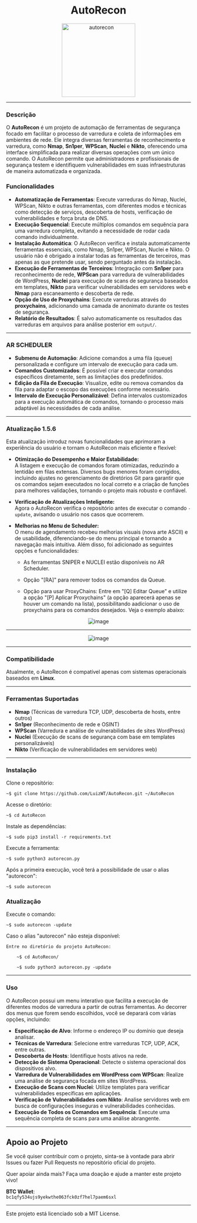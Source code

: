 <div align="center">
  <h1>AutoRecon</h1>
  <img src="https://github.com/user-attachments/assets/69dedab4-379b-4f19-9470-d5314cebdeec" alt="autorecon" width="200" height="200">
</div>

<hr>

### Descrição

O **AutoRecon** é um projeto de automação de ferramentas de segurança focado em facilitar o processo de varredura e coleta de informações em ambientes de rede. Ele integra diversas ferramentas de reconhecimento e varredura, como **Nmap**, **Sn1per**, **WPScan**, **Nuclei** e **Nikto**, oferecendo uma interface simplificada para realizar diversas operações com um único comando. O AutoRecon permite que administradores e profissionais de segurança testem e identifiquem vulnerabilidades em suas infraestruturas de maneira automatizada e organizada.

### Funcionalidades
- **Automatização de Ferramentas**: Execute varreduras do Nmap, Nuclei, WPScan, Nikto e outras ferramentas, com diferentes modos e técnicas como detecção de serviços, descoberta de hosts, verificação de vulnerabilidades e força bruta de DNS.
- **Execução Sequencial**: Execute múltiplos comandos em sequência para uma varredura completa, evitando a necessidade de rodar cada comando individualmente.
- **Instalação Automática**: O AutoRecon verifica e instala automaticamente ferramentas essenciais, como Nmap, Sn1per, WPScan, Nuclei e Nikto. O usuário não é obrigado a instalar todas as ferramentas de terceiros, mas apenas as que pretende usar, sendo perguntado antes da instalação.
- **Execução de Ferramentas de Terceiros**: Integração com **Sn1per** para reconhecimento de rede, **WPScan** para varredura de vulnerabilidades de WordPress, **Nuclei** para execução de scans de segurança baseados em templates, **Nikto** para verificar vulnerabilidades em servidores web e **Nmap** para escaneamento e descoberta de rede.
- **Opção de Uso de Proxychains**: Execute varreduras através do **proxychains**, adicionando uma camada de anonimato durante os testes de segurança.
- **Relatório de Resultados**: É salvo automaticamente os resultados das varreduras em arquivos para análise posterior em `output/`.
  
<hr>

### AR SCHEDULER
- **Submenu de Automação**: Adicione comandos a uma fila (queue) personalizada e configure um intervalo de execução para cada um.
- **Comandos Customizados**: É possível criar e executar comandos específicos diretamente, sem as limitações dos predefinidos.
- **Edição da Fila de Execução**: Visualize, edite ou remova comandos da fila para adaptar o escopo das execuções conforme necessário.
- **Intervalo de Execução Personalizável**: Defina intervalos customizados para a execução automática de comandos, tornando o processo mais adaptável às necessidades de cada análise.
  
<hr>

### **Atualização 1.5.6**
Esta atualização introduz novas funcionalidades que aprimoram a experiência do usuário e tornam o AutoRecon mais eficiente e flexível:

- **Otimização do Desempenho e Maior Estabilidade:**  
   A listagem e execução de comandos foram otimizadas, reduzindo a lentidão em filas extensas. Diversos bugs menores foram corrigidos, incluindo ajustes no gerenciamento de diretórios Git para garantir que os comandos sejam executados no local correto e a criação de funções para melhores validações, tornando o projeto mais robusto e confiável.

-  **Verificação de Atualizações Inteligente:**  
   Agora o AutoRecon verifica o repositório antes de executar o comando `-update`, avisando o usuário nos casos que ocorrerem.

-  **Melhorias no Menu de Scheduler:**  
   O menu de agendamento recebeu melhorias visuais (nova arte ASCII) e de usabilidade, diferenciando-se do menu principal e tornando a navegação mais intuitiva.
   Além disso, foi adicionado as seguintes opções e funcionalidades:
   
    - As ferramentas SNIPER e NUCLEI estão disponíveis no AR Scheduler.
   
    - Opção "[RA]" para remover todos os comandos da Queue.
   
    - Opção para usar ProxyChains: Entre em "[Q] Editar Queue" e utilize a opção "[P] Aplicar Proxychains" (a opção aparecerá apenas se houver um comando na lista), possibilitando aadicionar o uso de proxychains para os comandos desejados. Veja o exemplo abaixo:

<div align="center">

![image](https://github.com/user-attachments/assets/077aaab5-e849-4110-9c58-e6afc71ee38b)

<hr>

![image](https://github.com/user-attachments/assets/5ac3ff7c-acec-410a-9715-e193c7c69c46)

</div>
  
<hr>
  
### Compatibilidade

Atualmente, o AutoRecon é compatível apenas com sistemas operacionais baseados em **Linux**.
  
<hr>

### Ferramentas Suportadas

- **Nmap** (Técnicas de varredura TCP, UDP, descoberta de hosts, entre outros)
- **Sn1per** (Reconhecimento de rede e OSINT)
- **WPScan** (Varredura e análise de vulnerabilidades de sites WordPress)
- **Nuclei** (Execução de scans de segurança com base em templates personalizáveis)
- **Nikto** (Verificação de vulnerabilidades em servidores web)
  
<hr>

### Instalação

Clone o repositório:

    ~$ git clone https://github.com/LuizWT/AutoRecon.git ~/AutoRecon

Acesse o diretório:

    ~$ cd AutoRecon

Instale as dependências:

    ~$ sudo pip3 install -r requirements.txt

Execute a ferramenta:

    ~$ sudo python3 autorecon.py

Após a primeira execução, você terá a possibilidade de usar o alias "autorecon":

    ~$ sudo autorecon
  

### Atualização

Execute o comando:

    ~$ sudo autorecon -update

Caso o alias "autorecon" não esteja disponível:

    Entre no diretório do projeto AutoRecon:

        ~$ cd AutoRecon/

        ~$ sudo python3 autorecon.py -update

<hr>

### Uso

O AutoRecon possui um menu interativo que facilita a execução de diferentes modos de varredura a partir de outras ferramentas. Ao decorrer dos menus que forem sendo escolhidos, você se deparará com várias opções, incluindo:

- **Especificação de Alvo**: Informe o endereço IP ou domínio que deseja analisar.
- **Técnicas de Varredura**: Selecione entre varreduras TCP, UDP, ACK, entre outras.
- **Descoberta de Hosts**: Identifique hosts ativos na rede.
- **Detecção de Sistema Operacional**: Detecte o sistema operacional dos dispositivos alvo.
- **Varredura de Vulnerabilidades em WordPress com WPScan**: Realize uma análise de segurança focada em sites WordPress.
- **Execução de Scans com Nuclei**: Utilize templates para verificar vulnerabilidades específicas em aplicações.
- **Verificação de Vulnerabilidades com Nikto**: Analise servidores web em busca de configurações inseguras e vulnerabilidades conhecidas.
- **Execução de Todos os Comandos em Sequência**: Execute uma sequência completa de scans para uma análise abrangente.
  
<hr>

## Apoio ao Projeto

Se você quiser contribuir com o projeto, sinta-se à vontade para abrir Issues ou fazer Pull Requests no repositório oficial do projeto.
  
Quer apoiar ainda mais? Faça uma doação e ajude a manter este projeto vivo!

**BTC Wallet**:  
`bc1qfy534ujs9yekwthe063fck0zf7hel7paem6sxl`
  
<hr>

Este projeto está licenciado sob a MIT License.
